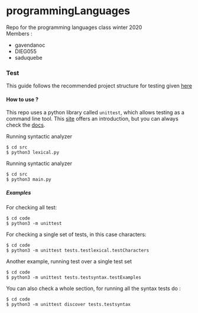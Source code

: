 # programmingLanguages
Repo for the programming languages class winter 2020  
Members : 
  - gavendanoc
  - DIEG055
  - saduquebe

### Test

This guide follows the recommended project structure for testing given [here](https://stackoverflow.com/questions/1896918/running-unittest-with-typical-test-directory-structure) 

#### How to use ?
This repo uses a python library called `unittest`, which allows testing as a command line tool. This [site](https://realpython.com/python-testing/) offers an introduction, but you can always check the [docs](https://docs.python.org/3/library/unittest.html).  

Running syntactic analyzer 
```shell
$ cd src
$ python3 lexical.py
```

Running syntactic analyzer 
```shell
$ cd src
$ python3 main.py
```

##### Examples

For checking all test:
```shell
$ cd code
$ python3 -m unittest
```

For checking a single set of tests, in this case characters:
```shell
$ cd code
$ python3 -m unittest tests.testlexical.testCharacters
```

Another example,  running test over a single test set
```shell
$ cd code
$ python3 -m unittest tests.testsyntax.testExamples
```

You can also check a whole section, for running all the syntax tests do : 
```shell
$ cd code
$ python3 -m unittest discover tests.testsyntax
```
